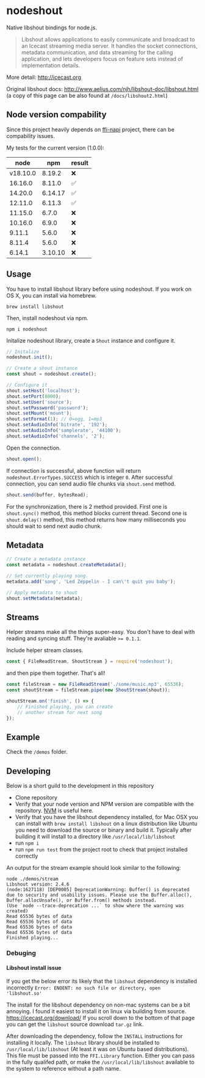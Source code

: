 # nodeshout

Native libshout bindings for node.js.

> Libshout allows applications to easily communicate and broadcast to an Icecast streaming media server. It handles the socket connections, metadata communication, and data streaming for the calling application, and lets developers focus on feature sets instead of implementation details.

More detail: http://icecast.org

Original libshout docs: http://www.aelius.com/njh/libshout-doc/libshout.html (a copy of this page can be also found at `/docs/libshout2.html`)

## Node version compability

Since this project heavily depends on [ffi-napi](https://github.com/node-ffi-napi/node-ffi-napi) project, there can be compability issues.

My tests for the current version (1.0.0):

| node | npm | result |
| -- | -- | -- |
| v18.10.0 | 8.19.2 | :x: |
| 16.16.0 | 8.11.0 | :white_check_mark: |
| 14.20.0 | 6.14.17 | :white_check_mark: |
| 12.11.0 | 6.11.3 | :white_check_mark: |
| 11.15.0 | 6.7.0 | :x: |
| 10.16.0 | 6.9.0 | :x: |
| 9.11.1 | 5.6.0 | :x: |
| 8.11.4 | 5.6.0 | :x: |
| 6.14.1 | 3.10.10 | :x: |

## Usage

You have to install libshout library before using nodeshout. If you work on OS X, you can install via homebrew.

```
brew install libshout
```

Then, install nodeshout via npm.

```
npm i nodeshout
```

Initalize nodeshout library, create a `Shout` instance and configure it.

```js
// Initalize
nodeshout.init();

// Create a shout instance
const shout = nodeshout.create();

// Configure it
shout.setHost('localhost');
shout.setPort(8000);
shout.setUser('source');
shout.setPassword('password');
shout.setMount('mount');
shout.setFormat(1); // 0=ogg, 1=mp3
shout.setAudioInfo('bitrate', '192');
shout.setAudioInfo('samplerate', '44100');
shout.setAudioInfo('channels', '2');
```

Open the connection.

```js
shout.open();
```

If connection is successful, above function will return `nodeshout.ErrorTypes.SUCCESS` which is integer `0`. After successful connection, you can send audio file chunks via `shout.send` method.

```js
shout.send(buffer, bytesRead);
```

For the synchronization, there is 2 method provided. First one is `shout.sync()` method, this method blocks current thread. Second one is `shout.delay()` method, this method returns how many milliseconds you should wait to send next audio chunk.

## Metadata

```js
// Create a metadata instance
const metadata = nodeshout.createMetadata();

// Set currently playing song.
metadata.add('song', 'Led Zeppelin - I can\'t quit you baby');

// Apply metadata to shout
shout.setMetadata(metadata);
```

## Streams

Helper streams make all the things super-easy. You don't have to deal with reading and syncing stuff. They're avaliable `>= 0.1.1`.

Include helper stream classes.

```js
const { FileReadStream, ShoutStream } = require('nodeshout');
```

and then pipe them together. That's all!

```js
const fileStream = new FileReadStream('./some/music.mp3', 65536);
const shoutStream = fileStream.pipe(new ShoutStream(shout));

shoutStream.on('finish', () => {
    // Finished playing, you can create
    // another stream for next song
});
```

## Example

Check the `/demos` folder.


## Developing 
Below is a short guild to the development in this repository

- Clone repository 
- Verify that your node version and NPM version are compatible with the repository. [NVM](https://github.com/nvm-sh/nvm) is useful here. 
- Verify that you have the libshout dependency installed, for Mac OSX you can install with `brew install libshout` on a linux distribution like Ubuntu you need to download the source or binary and build it. Typically after building it will install to a directory like `/usr/local/lib/libshout` 
- run `npm i`
- run `npm run test` from the project root to check that project installed correctly  

An output for the stream example should look similar to the following:

```
node ./demos/stream
Libshout version: 2.4.6
(node:1627118) [DEP0005] DeprecationWarning: Buffer() is deprecated due to security and usability issues. Please use the Buffer.alloc(), Buffer.allocUnsafe(), or Buffer.from() methods instead.
(Use `node --trace-deprecation ...` to show where the warning was created)
Read 65536 bytes of data
Read 65536 bytes of data
Read 65536 bytes of data
Read 65536 bytes of data
Finished playing...
```

### Debuging


#### Libshout install issue 
If you get the below error its likely that the `libshout` dependency is installed incorrectly
`Error: ENOENT: no such file or directory, open 'libshout.so'`

The install for the libshout dependency on non-mac systems can be a bit annoying. I found it easiest to install it on linux via building from source. https://icecast.org/download/
If you scroll down to the bottom of that page you can get the `libshout` source download `tar.gz` link. 

After downloading the dependency, follow the `INSTALL` instructions for installing it locally. The `libshout` library should be installed to `/usr/local/lib/libshout` (At least it was on Ubuntu based distributions). This file must be passed into the `FFI.Library` function. Either you can pass in the fully qualifed path, or make the `/usr/local/lib/libshout` available to the system to reference without a path name. 